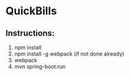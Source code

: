 # QuickBills

## Instructions:
1. npm install
2. npm install -g webpack (if not done already)
2. webpack
3. mvn spring-boot:run

